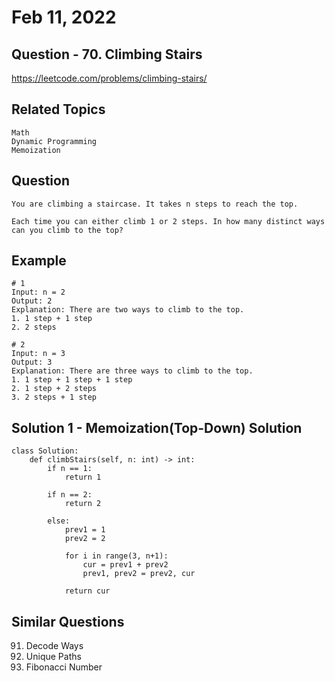 # Feb 11, 2022
## Question - 70. Climbing Stairs
https://leetcode.com/problems/climbing-stairs/

## Related Topics
    Math
    Dynamic Programming
    Memoization


## Question

    You are climbing a staircase. It takes n steps to reach the top.

    Each time you can either climb 1 or 2 steps. In how many distinct ways can you climb to the top?

## Example
    
    # 1
    Input: n = 2
    Output: 2
    Explanation: There are two ways to climb to the top.
    1. 1 step + 1 step
    2. 2 steps

    # 2
    Input: n = 3
    Output: 3
    Explanation: There are three ways to climb to the top.
    1. 1 step + 1 step + 1 step
    2. 1 step + 2 steps
    3. 2 steps + 1 step

## Solution 1 - Memoization(Top-Down) Solution
```
class Solution:
    def climbStairs(self, n: int) -> int:
        if n == 1:
            return 1
        
        if n == 2:
            return 2
        
        else:
            prev1 = 1
            prev2 = 2

            for i in range(3, n+1):
                cur = prev1 + prev2
                prev1, prev2 = prev2, cur
            
            return cur
```

## Similar Questions

91. Decode Ways
62. Unique Paths
509. Fibonacci Number